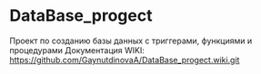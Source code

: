 # DataBase_progect
Проект по созданию базы данных с триггерами, функциями и процедурами
Документация WIKI: https://github.com/GaynutdinovaA/DataBase_progect.wiki.git

